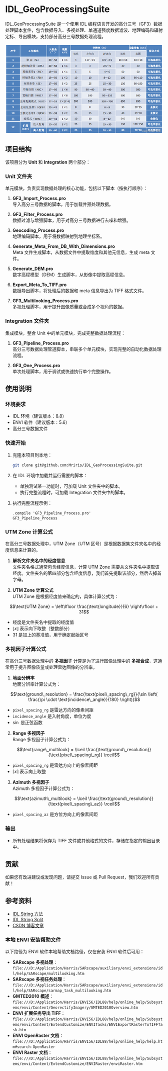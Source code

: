 # IDL_GeoProcessingSuite
IDL_GeoProcessingSuite 是一个使用 IDL 编程语言开发的高分三号（GF3）数据处理脚本套件，包含数据导入、多视处理、单通道强度数据滤波、地理编码和辐射定标、导出模块，支持部分高分三号数据处理流程。

![工作模式](Resource/工作模式.png)

## 项目结构

该项目分为 **Unit** 和 **Integration** 两个部分：

### Unit 文件夹
单元模块，负责实现数据处理的核心功能，包括以下脚本（按执行顺序）：
1. **GF3_Import_Process.pro**  
   导入高分三号数据的脚本，用于加载并预处理数据。

2. **GF3_Filter_Process.pro**  
   数据过滤与增强脚本，用于对高分三号数据进行去噪和增强。

3. **Geocoding_Process.pro**  
   地理编码脚本，用于将数据映射到地理坐标系。

4. **Generate_Meta_From_DB_With_Dimensions.pro**  
   Meta 文件生成脚本，从数据文件中提取维度和其他元信息，生成 meta 文件。

5. **Generate_DEM.pro**  
   数字高程模型（DEM）生成脚本，从影像中提取高程信息。

6. **Export_Meta_To_TIFF.pro**  
   数据导出脚本，将处理后的数据和 meta 信息导出为 TIFF 格式文件。

7. **GF3_Multilooking_Process.pro**  
   多视处理脚本，用于提升图像质量或合成多个视角的数据。

### Integration 文件夹
集成模块，整合 Unit 中的单元模块，完成完整数据处理流程：
1. **GF3_Pipeline_Process.pro**  
   高分三号数据处理管道脚本，串联多个单元模块，实现完整的自动化数据处理流程。

2. **GF3_One_Process.pro**  
   单次处理脚本，用于调试或快速执行单个完整操作。

## 使用说明

### 环境要求
- IDL 环境（建议版本：8.8）
- ENVI 软件（建议版本：5.6）
- 高分三号数据文件

### 快速开始
1. 克隆本项目到本地：
   ```bash
   git clone git@github.com:Mriris/IDL_GeoProcessingSuite.git
   ```
2. 在 IDL 环境中加载并运行需要的脚本：
   - 单独测试某一功能时，可加载 Unit 文件夹中的脚本。
   - 执行完整流程时，可加载 Integration 文件夹中的脚本。

3. 执行完整流程示例：
   ```idl
   .compile 'GF3_Pipeline_Process.pro'
   GF3_Pipeline_Process
   ```
### UTM Zone 计算公式
在高分三号数据处理中，UTM Zone（UTM 区号）是根据数据集文件夹名中的经度信息来计算的。

1. **解析文件夹名中的经度信息**  
   文件夹名格式通常包含经度信息，计算 UTM Zone 需要从文件夹名中提取该经度。文件夹名的第四部分包含经度信息，我们首先提取该部分，然后去掉首字母。

2. **UTM Zone 计算公式**  
   UTM Zone 是根据经度值来确定的，具体计算公式为：

```math
\text{UTM Zone} = \left\lfloor \frac{\text{longitude}}{6} \right\rfloor + 31
```

- 经度是文件夹名中提取的经度值
- $\left\lfloor x \right\rfloor$ 表示向下取整（整数部分）
- $31$ 是加上的基准值，用于确定起始区号
   
### 多视因子计算公式
在高分三号数据处理中的 **多视因子** 计算是为了进行图像处理中的 **多视合成**，这通常用于提升图像质量或处理雷达图像的分辨率。

1. **地面分辨率**  
   地面分辨率计算公式为：

```math
\text{ground\_resolution} = \frac{\text{pixel\_spacing\_rg}}{\sin \left( \frac{\pi \cdot \text{incidence\_angle}}{180} \right)}
```

   - `pixel_spacing_rg` 是雷达方向的像素间距
   - `incidence_angle` 是入射角度，单位为度
   - $\sin$ 是正弦函数

2. **Range 多视因子**  
   Range 多视因子计算公式为：

```math
\text{range\_multilook} = \lceil \frac{\text{ground\_resolution}}{\text{pixel\_spacing\_rg}} \rceil
```

   - `pixel_spacing_rg` 是雷达方向上的像素间距
   - $\lceil x \rceil$ 表示向上取整

3. **Azimuth 多视因子**  
   Azimuth 多视因子计算公式为：

```math
\text{azimuth\_multilook} = \lceil \frac{\text{ground\_resolution}}{\text{pixel\_spacing\_az}} \rceil
```

   - `pixel_spacing_az` 是方位方向上的像素间距


### 输出
- 所有处理结果将保存为 TIFF 文件或其他格式的文件，存储在指定的输出目录中。

## 贡献
如果您有改进建议或发现问题，请提交 Issue 或 Pull Request，我们欢迎所有贡献！

## 参考资料

- [IDL String 方法](https://envi.geoscene.cn/help/Subsystems/idl/Content/Reference%20Material/Static%20Methods/IDL_String.htm)
- [IDL String Split](https://envi.geoscene.cn/help/Subsystems/idl/Content/Reference%20Material/Static%20Methods/IDL_String.htm#Split)
- [CSDN 博客文章](https://blog.csdn.net/m0_66892427/article/details/134902918)

### 本地 ENVI 安装帮助文件  
以下路径为 ENVI 软件本地帮助文档路径，仅在安装 ENVI 软件后可用：  

- **SARscape 多视处理**：  
  `file:///D:/Application/Harris/SARscape/auxiliary/envi_extensions/idl/help/SARscape/multilooking.htm`  
- **SARscape 多视任务处理**：  
  `file:///D:/Application/Harris/SARscape/auxiliary/envi_extensions/idl/help/SARscape/sarmap_task_multilooking.htm`  
- **GMTED2010 概述**：  
  `file:///D:/Application/Harris/ENVI56/IDL88/help/online_help/Subsystems/envi/Content/GeorectifyImagery/GMTED2010Overview.htm`  
- **ENVI 扩展任务导出 TIFF**：  
  `file:///D:/Application/Harris/ENVI56/IDL88/help/online_help/Subsystems/envi/Content/ExtendCustomize/ENVITasks/ENVIExportRasterToTIFFTask.htm`  
- **ENVI OpenRaster 文档**：  
  `file:///D:/Application/Harris/ENVI56/IDL88/help/online_help/help.htm#search-OpenRaster`  
- **ENVI Raster 文档**：  
  `file:///D:/Application/Harris/ENVI56/IDL88/help/online_help/Subsystems/envi/Content/ExtendCustomize/ENVIRaster/enviRaster.htm`  
